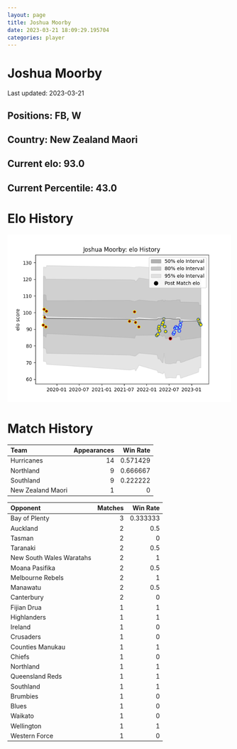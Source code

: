 ```yaml
---  
layout: page  
title: Joshua Moorby  
date: 2023-03-21 18:09:29.195704  
categories: player  
---
```

# Joshua Moorby


Last updated: 2023-03-21
## Positions: FB, W

## Country: New Zealand Maori

## Current elo: 93.0

## Current Percentile: 43.0

# Elo History


![elo history](history_JoshuaMoorby.png)
# Match History


| Team              |   Appearances |   Win Rate |
|:------------------|--------------:|-----------:|
| Hurricanes        |            14 |   0.571429 |
| Northland         |             9 |   0.666667 |
| Southland         |             9 |   0.222222 |
| New Zealand Maori |             1 |   0        |

| Opponent                 |   Matches |   Win Rate |
|:-------------------------|----------:|-----------:|
| Bay of Plenty            |         3 |   0.333333 |
| Auckland                 |         2 |   0.5      |
| Tasman                   |         2 |   0        |
| Taranaki                 |         2 |   0.5      |
| New South Wales Waratahs |         2 |   1        |
| Moana Pasifika           |         2 |   0.5      |
| Melbourne Rebels         |         2 |   1        |
| Manawatu                 |         2 |   0.5      |
| Canterbury               |         2 |   0        |
| Fijian Drua              |         1 |   1        |
| Highlanders              |         1 |   1        |
| Ireland                  |         1 |   0        |
| Crusaders                |         1 |   0        |
| Counties Manukau         |         1 |   1        |
| Chiefs                   |         1 |   0        |
| Northland                |         1 |   1        |
| Queensland Reds          |         1 |   1        |
| Southland                |         1 |   1        |
| Brumbies                 |         1 |   0        |
| Blues                    |         1 |   0        |
| Waikato                  |         1 |   0        |
| Wellington               |         1 |   1        |
| Western Force            |         1 |   0        |